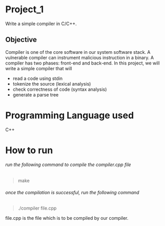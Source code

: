 # Project_1
Write a simple compiler in C/C++. 

## Objective
Compiler is one of the core software in our system software stack. A vulnerable compiler can instrument malicious instruction in a binary. A compiler has two phases: front-end and back-end. In this project, we will write a simple compiler that will
- read a code using stdin
- tokenize the source (lexical analysis)
- check correctness of code (syntax analysis)
- generate a parse tree

# Programming Language used
C++

# How to run
###### run the following command to compile the compiler.cpp file
> make

###### once the compilation is successful, run the following command
> ./compiler file.cpp

file.cpp is the file which is to be compiled by our compiler.